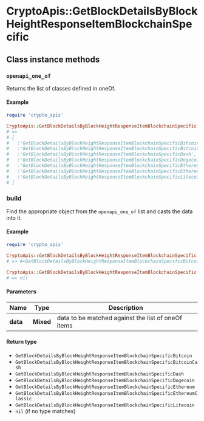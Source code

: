 # CryptoApis::GetBlockDetailsByBlockHeightResponseItemBlockchainSpecific

## Class instance methods

### `openapi_one_of`

Returns the list of classes defined in oneOf.

#### Example

```ruby
require 'crypto_apis'

CryptoApis::GetBlockDetailsByBlockHeightResponseItemBlockchainSpecific.openapi_one_of
# =>
# [
#   :'GetBlockDetailsByBlockHeightResponseItemBlockchainSpecificBitcoin',
#   :'GetBlockDetailsByBlockHeightResponseItemBlockchainSpecificBitcoinCash',
#   :'GetBlockDetailsByBlockHeightResponseItemBlockchainSpecificDash',
#   :'GetBlockDetailsByBlockHeightResponseItemBlockchainSpecificDogecoin',
#   :'GetBlockDetailsByBlockHeightResponseItemBlockchainSpecificEthereum',
#   :'GetBlockDetailsByBlockHeightResponseItemBlockchainSpecificEthereumClassic',
#   :'GetBlockDetailsByBlockHeightResponseItemBlockchainSpecificLitecoin'
# ]
```

### build

Find the appropriate object from the `openapi_one_of` list and casts the data into it.

#### Example

```ruby
require 'crypto_apis'

CryptoApis::GetBlockDetailsByBlockHeightResponseItemBlockchainSpecific.build(data)
# => #<GetBlockDetailsByBlockHeightResponseItemBlockchainSpecificBitcoin:0x00007fdd4aab02a0>

CryptoApis::GetBlockDetailsByBlockHeightResponseItemBlockchainSpecific.build(data_that_doesnt_match)
# => nil
```

#### Parameters

| Name | Type | Description |
| ---- | ---- | ----------- |
| **data** | **Mixed** | data to be matched against the list of oneOf items |

#### Return type

- `GetBlockDetailsByBlockHeightResponseItemBlockchainSpecificBitcoin`
- `GetBlockDetailsByBlockHeightResponseItemBlockchainSpecificBitcoinCash`
- `GetBlockDetailsByBlockHeightResponseItemBlockchainSpecificDash`
- `GetBlockDetailsByBlockHeightResponseItemBlockchainSpecificDogecoin`
- `GetBlockDetailsByBlockHeightResponseItemBlockchainSpecificEthereum`
- `GetBlockDetailsByBlockHeightResponseItemBlockchainSpecificEthereumClassic`
- `GetBlockDetailsByBlockHeightResponseItemBlockchainSpecificLitecoin`
- `nil` (if no type matches)

